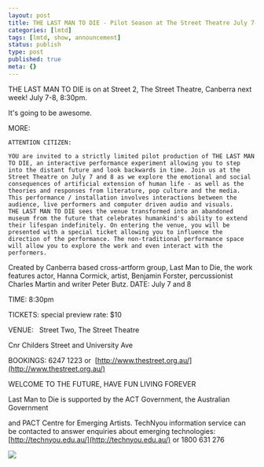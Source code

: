 ```yaml
---
layout: post
title: THE LAST MAN TO DIE - Pilot Season at The Street Theatre July 7-8
categories: [lmtd]
tags: [lmtd, show, announcement]
status: publish
type: post
published: true
meta: {}
---
```


THE LAST MAN TO DIE is on at Street 2, The Street Theatre, Canberra next week! July 7-8, 8:30pm.

It's going to be awesome.

MORE:

    ATTENTION CITIZEN:

    YOU are invited to a strictly limited pilot production of THE LAST MAN TO DIE, an interactive performance experiment allowing you to step into the distant future and look backwards in time. Join us at the Street Theatre on July 7 and 8 as we explore the emotional and social consequences of artificial extension of human life - as well as the theories and responses from literature, pop culture and the media.
    This performance / installation involves interactions between the audience, live performers and computer driven audio and visuals.
    THE LAST MAN TO DIE sees the venue transformed into an abandoned museum from the future that celebrates humankind's ability to extend their lifespan indefinitely. On entering the venue, you will be presented with a special ticket allowing you to influence the direction of the performance. The non-traditional performance space will allow you to explore the work and even interact with the performers.

Created by Canberra based cross-artform group, Last Man to Die, the work features actor, Hanna Cormick, artist, Benjamin Forster, percussionist Charles Martin and writer Peter Butz.
DATE: July 7 and 8

TIME: 8:30pm

TICKETS: special preview rate: $10

VENUE: 
 Street Two, The Street Theatre 

Cnr Childers Street and University Ave 

BOOKINGS: 6247 1223 or 
[http://www.thestreet.org.au/](http://www.thestreet.org.au/)


WELCOME TO THE FUTURE, HAVE FUN LIVING FOREVER


Last Man to Die is supported by the ACT Government, the Australian Government

and PACT Centre for Emerging Artists.
TechNyou information service can be contacted to answer enquiries about emerging technologies: 
[http://technyou.edu.au/](http://technyou.edu.au/) or 1800 631 276

![]({{site.baseurl}}/assets/posterous/charlesmartin/2010-06-StreetMock.png)